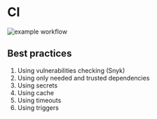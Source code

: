 # CI

![example workflow](https://github.com/none-word/labs/actions/workflows/app_python.yaml/badge.svg)

## Best practices

1. Using vulnerabilities checking (Snyk)
2. Using only needed and trusted dependencies
3. Using secrets
4. Using cache
5. Using timeouts
6. Using triggers 
